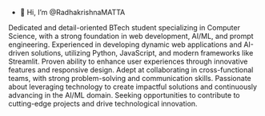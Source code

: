 - 👋 Hi, I’m @RadhakrishnaMATTA

Dedicated and detail-oriented BTech student specializing in Computer Science, with a strong foundation in web development, AI/ML, and prompt engineering. Experienced in developing dynamic web applications and AI-driven solutions, utilizing Python, JavaScript, and modern frameworks like Streamlit. Proven ability to enhance user experiences through innovative features and responsive design. Adept at collaborating in cross-functional teams, with strong problem-solving and communication skills. Passionate about leveraging technology to create impactful solutions and continuously advancing in the AI/ML domain. Seeking opportunities to contribute to cutting-edge projects and drive technological innovation.
<!---
RadhakrishnaMATTA/RadhakrishnaMATTA is a ✨ special ✨ repository because its `README.md` (this file) appears on your GitHub profile.
You can click the Preview link to take a look at your changes.
--->
